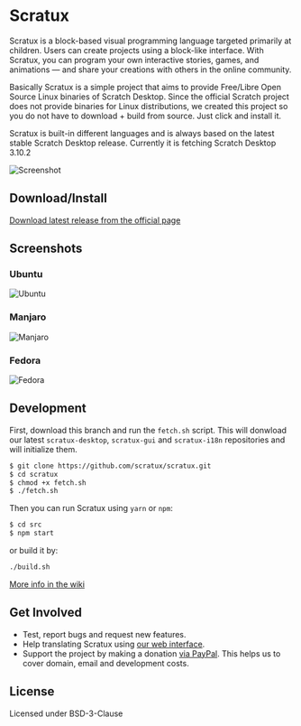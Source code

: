 # Scratux 
Scratux is a block-based visual programming language targeted primarily at children. Users can create projects using a block-like interface. With Scratux, you can program your own interactive stories, games, and animations — and share your creations with others in the online community.

Basically Scratux is a simple project that aims to provide Free/Libre Open Source Linux binaries of Scratch Desktop. Since the official Scratch project does not provide binaries for Linux distributions, we created this project so you do not have to download + build from source. Just click and install it.

Scratux is built-in different languages and is always based on the latest stable Scratch Desktop release. Currently it is fetching Scratch Desktop 3.10.2

![Screenshot](https://dashboard.snapcraft.io/site_media/appmedia/2020/03/window_OLzR3hd.png)

Download/Install
----
[Download latest release from the official page](https://scratux.org/#download)

Screenshots
----
### Ubuntu
![Ubuntu](https://dashboard.snapcraft.io/site_media/appmedia/2020/05/scratux_ubuntu_2004_RPhn0Ev.png)

### Manjaro
![Manjaro](https://dashboard.snapcraft.io/site_media/appmedia/2020/05/scratux_manjaro_SfK6wYb.png)

### Fedora
![Fedora](https://dashboard.snapcraft.io/site_media/appmedia/2020/05/fedora_scratux_dSrC33b.png)

Development
----
First, download this branch and run the `fetch.sh` script. This will donwload our latest `scratux-desktop`, `scratux-gui` and `scratux-i18n` repositories and will initialize them.

```sh
$ git clone https://github.com/scratux/scratux.git
$ cd scratux
$ chmod +x fetch.sh
$ ./fetch.sh 
```
 
 Then you can run Scratux using `yarn` or `npm`:

```sh
$ cd src
$ npm start
```
or build it by:

```sh
./build.sh
```
[More info in the wiki](https://github.com/scratux/scratux/wiki/Development)

Get Involved
----
* Test, report bugs and request new features. 
* Help translating Scratux using [our web interface](https://poeditor.com/join/project/ONVBkRVtur).
* Support the project by making a donation [via PayPal](https://www.paypal.com/cgi-bin/webscr?cmd=_s-xclick&hosted_button_id=G6SYNUVY4ZUPW&source=url). This helps us to cover domain, email and development costs.


License
----
Licensed under BSD-3-Clause
